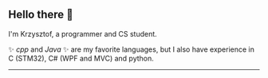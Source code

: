 ## Hello there 👋

I'm Krzysztof, a programmer and CS student.

✨ _cpp_ and _Java_ ✨ are my favorite languages, but I also have experience in C (STM32), C# (WPF and MVC) and python. 

---
